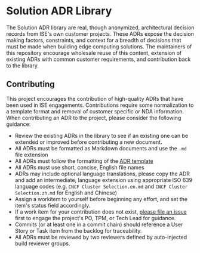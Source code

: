 # Solution ADR Library

The Solution ADR library are real, though anonymized, architectural decision records from ISE's own customer projects. These ADRs expose the decision making factors, constraints, and context for a breadth of decisions that must be made when building edge computing solutions.
The maintainers of this repository encourage wholesale reuse of this content, extension of existing ADRs with common customer requirements, and contribution back to the library.

## Contributing

This project encourages the contribution of high-quality ADRs that have been used in ISE engagements. Contributions require some normalization to a template format and removal of customer specific or NDA information. When contributing an ADR to the project, please consider the following guidance:

* Review the existing ADRs in the library to see if an existing one can be extended or improved before contributing a new document.
* All ADRs must be formatted as Markdown documents and use the `.md` file extension
* All ADRs must follow the formatting of the [ADR template](./adr-template-solutions.md)
* All ADRs must use short, concise, English file names
* ADRs may include optional language translations, please copy the ADR and add an intermediate, language extension using appropriate ISO 639 language codes (e.g. `CNCF Cluster Selection.en.md` and `CNCF Cluster Selection.zh.md` for English and Chinese)
* Assign a workitem to yourself before beginning any effort, and set the item's status field accordingly.
* If a work item for your contribution does not exist, [please file an issue](https://dev.azure.com/ai-at-the-edge-flagship-accelerator/IaC%20for%20the%20Edge/_workitems/create/Issue) first to engage the project's PO, TPM, or Tech Lead for guidance.
* Commits (or at least one in a commit chain) should reference a User Story or Task item from the backlog for traceability.
* All ADRs must be reviewed by two reviewers defined by auto-injected build reviewer groups.
